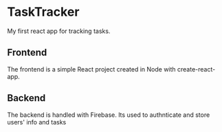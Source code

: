 # TaskTracker
My first react app for tracking tasks.
## Frontend
The frontend is a simple React project created in Node with create-react-app.
## Backend
The backend is handled with Firebase. Its used to authnticate and store users' info and tasks
